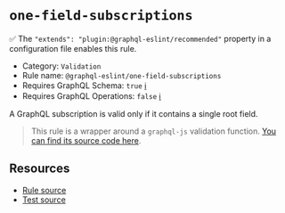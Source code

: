 # `one-field-subscriptions`

✅ The `"extends": "plugin:@graphql-eslint/recommended"` property in a configuration file enables this rule.

- Category: `Validation`
- Rule name: `@graphql-eslint/one-field-subscriptions`
- Requires GraphQL Schema: `true` [ℹ️](../../README.md#extended-linting-rules-with-graphql-schema)
- Requires GraphQL Operations: `false` [ℹ️](../../README.md#extended-linting-rules-with-siblings-operations)

A GraphQL subscription is valid only if it contains a single root field.

> This rule is a wrapper around a `graphql-js` validation function. [You can find its source code here](https://github.com/graphql/graphql-js/blob/main/src/validation/rules/SingleFieldSubscriptionsRule.ts).

## Resources

- [Rule source](https://github.com/graphql/graphql-js/blob/main/src/validation/rules/SingleFieldSubscriptionsRule.ts)
- [Test source](https://github.com/graphql/graphql-js/tree/main/src/validation/__tests__/SingleFieldSubscriptionsRule-test.ts)
